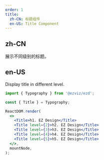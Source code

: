 ```yaml
---
order: 1
title:
  zh-CN: 标题组件
  en-US: Title Component
---
```


## zh-CN

展示不同级别的标题。

## en-US

Display title in different level.

```jsx
import { Typography } from '@ezviz/ezd';

const { Title } = Typography;

ReactDOM.render(
  <>
    <Title>h1. EZ Design</Title>
    <Title level={2}>h2. EZ Design</Title>
    <Title level={3}>h3. EZ Design</Title>
    <Title level={4}>h4. EZ Design</Title>
    <Title level={5}>h5. EZ Design</Title>
  </>,
  mountNode,
);
```
